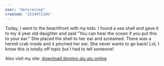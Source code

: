 ```yaml
---
user: "deloresneg"
created: "1534972105"
---
```


Today, I went to the beachfront with my kids.
I found a sea shell and gave it to my 4 year old 
daughter and said "You can hear the ocean if you put this to your ear." She 
placed the shell to her ear and screamed. There was a hermit crab inside and it pinched her ear.
She never wants to go back! LoL I know this is totally off topic 
but I had to tell someone!

Also visit my site: <a href="http://www.mycompetibility.com/play-poker-online-provide-professional">download domino qiu qiu online</a>
